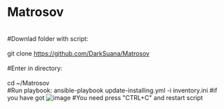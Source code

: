 # Matrosov
<br>#Downlad folder with script:</br>
<br>git clone https://github.com/DarkSuana/Matrosov</br>
<br>#Enter in directory:</br>
<br>cd ~/Matrosov</br>
#Run playbook:
ansible-playbook update-installing.yml -i inventory.ini
#if you have got ![image](https://user-images.githubusercontent.com/53618389/153593015-30e2f2b1-01e4-4c2e-9a51-fa40f78296a1.png)
#You need press "CTRL+C" and restart script
